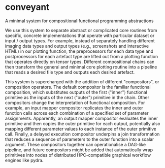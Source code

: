 # conveyant
A minimal system for compositional functional programming abstractions

We use this system to separate abstract or complicated core routines from specific, concrete implementations that operate with particular dataset or input / output types. For example, instead of separately handling different imaging data types and output types (e.g., screenshots and interactive HTML) in our plotting function, the preprocessors for each data type and postprocessors for each artefact type are lifted out from a plotting function that operates directly on tensor types. Different compositional chains can then transform the general and minimal core plotting routine into a pipeline that reads a desired file type and outputs each desired artefact.

This system is supercharged with the addition of different "compositors", or composition operators. The default compositor is the familiar functional composition, which substitutes outputs of the first ("inner") functional primitive as the inputs of the next ("outer") primitive in the chain. Other compositors change the interpretation of functional composition. For example, an input mapper compositor replicates the inner and outer function calls across each combination of a specified set of parameter assignments. Apparently, an output mapper compositor evaluates the inner primitive and then copies the outer primitive for each output, potentially also mapping different parameter values to each instance of the outer primitive call. Finally, a delayed execution compositor underpins a join transformation that reduces a sequence of parameters to the outer function into a scalar argument. These compositors together can operationalise a DAG-like pipeline, and future compositors might be added that automatically wrap primitives into nodes of distributed HPC-compatible graphical workflow engines like pydra.
